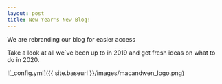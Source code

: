 ```yaml
---
layout: post
title: New Year's New Blog!
---
```


We are rebranding our blog for easier access

Take a look at all we´ve been up to in 2019 and get fresh ideas on what to do in 2020.

![_config.yml]({{ site.baseurl }}/images/macandwen_logo.png)
